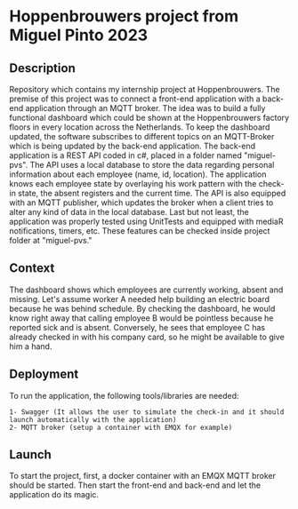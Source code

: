 # Hoppenbrouwers project from Miguel Pinto 2023

## Description

Repository which contains my internship project at Hoppenbrouwers. The premise of this project was to connect a front-end application with a back-end application through an MQTT broker. The idea was to build a fully functional dashboard which could be shown at the Hoppenbrouwers factory floors in every location across the Netherlands. To keep the dashboard updated, the software subscribes to different topics on an MQTT-Broker which is being updated by the back-end application. The back-end application is a REST API coded in c#, placed in a folder named "miguel-pvs". The API uses a local database to store the data regarding personal information about each employee (name, id, location). The application knows each employee state by overlaying his work pattern with the check-in state, the absent registers and the current time. The API is also equipped with an MQTT publisher, which updates the broker when a client tries to alter any kind of data in the local database. Last but not least, the application was properly tested using UnitTests and equipped with mediaR notifications, timers, etc. These features can be checked inside project folder at "miguel-pvs."

## Context
The dashboard shows which employees are currently working, absent and missing. Let's assume worker A needed help building an electric board because he was behind schedule. By checking the dashboard, he would know right away that calling employee B would be pointless because he reported sick and is absent. Conversely, he sees that employee C has already checked in with his company card, so he might be available to give him a hand.

## Deployment

To run the application, the following tools/libraries are needed:

```
1- Swagger (It allows the user to simulate the check-in and it should launch automatically with the application)
2- MQTT broker (setup a container with EMQX for example)
```

## Launch

To start the project, first, a docker container with an EMQX MQTT broker should be started. Then start the front-end and back-end and let the application do its magic. 

